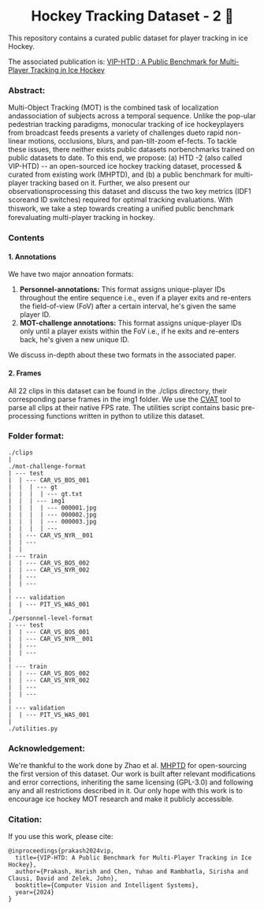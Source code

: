 <div align="center">
<h1>Hockey Tracking Dataset - 2 🏒 </h1>
</div>


This repository contains a curated public dataset for player tracking in ice Hockey. 

The associated publication is: 
[VIP-HTD : A Public Benchmark for Multi-Player Tracking in Ice Hockey](https://www.researchgate.net/publication/378204310_VIP-HTD_A_Public_Benchmark_for_Multi-Player_Tracking_in_Ice_Hockey)
### Abstract: 
Multi-Object Tracking (MOT) is the combined task of localization andassociation of subjects across a temporal sequence. Unlike the pop-ular pedestrian tracking paradigms, monocular tracking of ice hockeyplayers from broadcast feeds presents a variety of challenges dueto rapid non-linear motions, occlusions, blurs, and pan-tilt-zoom ef-fects. To tackle these issues, there neither exists public datasets norbenchmarks trained on public datasets to date. To this end, we propose: (a) HTD -2 (also called VIP-HTD) --  an open-sourced ice hockey tracking dataset, processed & curated from existing work (MHPTD), and (b) a public benchmark for multi-player tracking based on it. Further, we also present our observationsprocessing this dataset and discuss the two key metrics (IDF1 scoreand ID switches) required for optimal tracking evaluations. With thiswork, we take a step towards creating a uniﬁed public benchmark forevaluating multi-player tracking in hockey.

### Contents 

#### 1. Annotations
We have two major annoation formats: 
1. **Personnel-annotations:** This format assigns unique-player IDs throughout the entire sequence i.e., even if a player exits and re-enters the field-of-view (FoV) after a certain interval, he's given the same player ID. 
2. **MOT-challenge annotations:** This format assigns unique-player IDs only until a player exists within the FoV i.e., if he exits and re-enters back, he's given a new unique ID. 

We discuss in-depth about these two formats in the associated paper. 


#### 2. Frames

All 22 clips in this dataset can be found in the ./clips directory, their corresponding parse frames in the img1 folder. We use the [CVAT](https://github.com/opencv/cvat) tool to parse all clips at their native FPS rate. 
The utilities script contains basic pre-processing functions written in python to utilize this dataset. 



### Folder format:
```text
./clips
|
./mot-challenge-format
| --- test 
|  | --- CAR_VS_BOS_001 
|  |  | --- gt
|  |  |  | --- gt.txt 
|  |  | --- img1
|  |  |  | --- 000001.jpg
|  |  |  | --- 000002.jpg
|  |  |  | --- 000003.jpg
|  |  |  | --- 
|  | --- CAR_VS_NYR__001
|  | ---
|  |      
| --- train
|  | --- CAR_VS_BOS_002
|  | --- CAR_VS_NYR_002
|  | --- 
|  | ---
|
| --- validation 
|  | --- PIT_VS_WAS_001
|
./personnel-level-format
| --- test 
|  | --- CAR_VS_BOS_001 
|  | --- CAR_VS_NYR__001
|  | ---
|  | ---
|     
| --- train
|  | --- CAR_VS_BOS_002
|  | --- CAR_VS_NYR_002
|  | --- 
|  | ---
|
| --- validation 
|  | --- PIT_VS_WAS_001
|
./utilities.py
```


### Acknowledgement:
We're thankful to the work done by Zhao et al. [MHPTD](https://github.com/grant81/hockeyTrackingDataset) for open-sourcing the first version of this dataset. Our work is built after relevant modifications and error corrections, inheriting the
same licensing (GPL-3.0) and following any and all restrictions described in it. Our only hope with this work is to encourage ice hockey MOT research and make it publicly accessible. 

### Citation: 
If you use this work, please cite: 

```text
@inproceedings{prakash2024vip,
  title={VIP-HTD: A Public Benchmark for Multi-Player Tracking in Ice Hockey},
  author={Prakash, Harish and Chen, Yuhao and Rambhatla, Sirisha and Clausi, David and Zelek, John},
  booktitle={Computer Vision and Intelligent Systems},
  year={2024}
}
```
